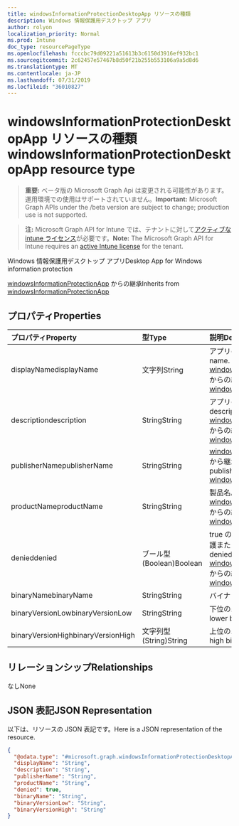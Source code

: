 ```yaml
---
title: windowsInformationProtectionDesktopApp リソースの種類
description: Windows 情報保護用デスクトップ アプリ
author: rolyon
localization_priority: Normal
ms.prod: Intune
doc_type: resourcePageType
ms.openlocfilehash: fcccbc79d09221a51613b3c6150d3916ef932bc1
ms.sourcegitcommit: 2c62457e57467b8d50f21b255b553106a9a5d8d6
ms.translationtype: MT
ms.contentlocale: ja-JP
ms.lasthandoff: 07/31/2019
ms.locfileid: "36010827"
---
```

# <a name="windowsinformationprotectiondesktopapp-resource-type"></a><span data-ttu-id="6bd4a-103">windowsInformationProtectionDesktopApp リソースの種類</span><span class="sxs-lookup"><span data-stu-id="6bd4a-103">windowsInformationProtectionDesktopApp resource type</span></span>

> <span data-ttu-id="6bd4a-104">**重要:** ベータ版の Microsoft Graph Api は変更される可能性があります。運用環境での使用はサポートされていません。</span><span class="sxs-lookup"><span data-stu-id="6bd4a-104">**Important:** Microsoft Graph APIs under the /beta version are subject to change; production use is not supported.</span></span>

> <span data-ttu-id="6bd4a-105">**注:** Microsoft Graph API for Intune では、テナントに対して[アクティブな intune ライセンス](https://go.microsoft.com/fwlink/?linkid=839381)が必要です。</span><span class="sxs-lookup"><span data-stu-id="6bd4a-105">**Note:** The Microsoft Graph API for Intune requires an [active Intune license](https://go.microsoft.com/fwlink/?linkid=839381) for the tenant.</span></span>

<span data-ttu-id="6bd4a-106">Windows 情報保護用デスクトップ アプリ</span><span class="sxs-lookup"><span data-stu-id="6bd4a-106">Desktop App for Windows information protection</span></span>


<span data-ttu-id="6bd4a-107">[windowsInformationProtectionApp](../resources/intune-mam-windowsinformationprotectionapp.md) からの継承</span><span class="sxs-lookup"><span data-stu-id="6bd4a-107">Inherits from [windowsInformationProtectionApp](../resources/intune-mam-windowsinformationprotectionapp.md)</span></span>

## <a name="properties"></a><span data-ttu-id="6bd4a-108">プロパティ</span><span class="sxs-lookup"><span data-stu-id="6bd4a-108">Properties</span></span>
|<span data-ttu-id="6bd4a-109">プロパティ</span><span class="sxs-lookup"><span data-stu-id="6bd4a-109">Property</span></span>|<span data-ttu-id="6bd4a-110">型</span><span class="sxs-lookup"><span data-stu-id="6bd4a-110">Type</span></span>|<span data-ttu-id="6bd4a-111">説明</span><span class="sxs-lookup"><span data-stu-id="6bd4a-111">Description</span></span>|
|:---|:---|:---|
|<span data-ttu-id="6bd4a-112">displayName</span><span class="sxs-lookup"><span data-stu-id="6bd4a-112">displayName</span></span>|<span data-ttu-id="6bd4a-113">文字列</span><span class="sxs-lookup"><span data-stu-id="6bd4a-113">String</span></span>|<span data-ttu-id="6bd4a-114">アプリの表示名。</span><span class="sxs-lookup"><span data-stu-id="6bd4a-114">App display name.</span></span> <span data-ttu-id="6bd4a-115">[windowsInformationProtectionApp](../resources/intune-mam-windowsinformationprotectionapp.md) からの継承</span><span class="sxs-lookup"><span data-stu-id="6bd4a-115">Inherited from [windowsInformationProtectionApp](../resources/intune-mam-windowsinformationprotectionapp.md)</span></span>|
|<span data-ttu-id="6bd4a-116">description</span><span class="sxs-lookup"><span data-stu-id="6bd4a-116">description</span></span>|<span data-ttu-id="6bd4a-117">String</span><span class="sxs-lookup"><span data-stu-id="6bd4a-117">String</span></span>|<span data-ttu-id="6bd4a-118">アプリの説明。</span><span class="sxs-lookup"><span data-stu-id="6bd4a-118">The app's description.</span></span> <span data-ttu-id="6bd4a-119">[windowsInformationProtectionApp](../resources/intune-mam-windowsinformationprotectionapp.md) からの継承</span><span class="sxs-lookup"><span data-stu-id="6bd4a-119">Inherited from [windowsInformationProtectionApp](../resources/intune-mam-windowsinformationprotectionapp.md)</span></span>|
|<span data-ttu-id="6bd4a-120">publisherName</span><span class="sxs-lookup"><span data-stu-id="6bd4a-120">publisherName</span></span>|<span data-ttu-id="6bd4a-121">String</span><span class="sxs-lookup"><span data-stu-id="6bd4a-121">String</span></span>|<span data-ttu-id="6bd4a-122">[windowsInformationProtectionApp](../resources/intune-mam-windowsinformationprotectionapp.md) から継承される発行元名</span><span class="sxs-lookup"><span data-stu-id="6bd4a-122">The publisher name Inherited from [windowsInformationProtectionApp](../resources/intune-mam-windowsinformationprotectionapp.md)</span></span>|
|<span data-ttu-id="6bd4a-123">productName</span><span class="sxs-lookup"><span data-stu-id="6bd4a-123">productName</span></span>|<span data-ttu-id="6bd4a-124">String</span><span class="sxs-lookup"><span data-stu-id="6bd4a-124">String</span></span>|<span data-ttu-id="6bd4a-125">製品名。</span><span class="sxs-lookup"><span data-stu-id="6bd4a-125">The product name.</span></span> <span data-ttu-id="6bd4a-126">[windowsInformationProtectionApp](../resources/intune-mam-windowsinformationprotectionapp.md) からの継承</span><span class="sxs-lookup"><span data-stu-id="6bd4a-126">Inherited from [windowsInformationProtectionApp](../resources/intune-mam-windowsinformationprotectionapp.md)</span></span>|
|<span data-ttu-id="6bd4a-127">denied</span><span class="sxs-lookup"><span data-stu-id="6bd4a-127">denied</span></span>|<span data-ttu-id="6bd4a-128">ブール型 (Boolean)</span><span class="sxs-lookup"><span data-stu-id="6bd4a-128">Boolean</span></span>|<span data-ttu-id="6bd4a-129">true の場合、アプリは拒否された保護または除外です。</span><span class="sxs-lookup"><span data-stu-id="6bd4a-129">If true, app is denied protection or exemption.</span></span> <span data-ttu-id="6bd4a-130">[windowsInformationProtectionApp](../resources/intune-mam-windowsinformationprotectionapp.md) からの継承</span><span class="sxs-lookup"><span data-stu-id="6bd4a-130">Inherited from [windowsInformationProtectionApp](../resources/intune-mam-windowsinformationprotectionapp.md)</span></span>|
|<span data-ttu-id="6bd4a-131">binaryName</span><span class="sxs-lookup"><span data-stu-id="6bd4a-131">binaryName</span></span>|<span data-ttu-id="6bd4a-132">String</span><span class="sxs-lookup"><span data-stu-id="6bd4a-132">String</span></span>|<span data-ttu-id="6bd4a-133">バイナリの名前。</span><span class="sxs-lookup"><span data-stu-id="6bd4a-133">The binary name.</span></span>|
|<span data-ttu-id="6bd4a-134">binaryVersionLow</span><span class="sxs-lookup"><span data-stu-id="6bd4a-134">binaryVersionLow</span></span>|<span data-ttu-id="6bd4a-135">String</span><span class="sxs-lookup"><span data-stu-id="6bd4a-135">String</span></span>|<span data-ttu-id="6bd4a-136">下位のバイナリ バージョン。</span><span class="sxs-lookup"><span data-stu-id="6bd4a-136">The lower binary version.</span></span>|
|<span data-ttu-id="6bd4a-137">binaryVersionHigh</span><span class="sxs-lookup"><span data-stu-id="6bd4a-137">binaryVersionHigh</span></span>|<span data-ttu-id="6bd4a-138">文字列型 (String)</span><span class="sxs-lookup"><span data-stu-id="6bd4a-138">String</span></span>|<span data-ttu-id="6bd4a-139">上位のバイナリ バージョン。</span><span class="sxs-lookup"><span data-stu-id="6bd4a-139">The high binary version.</span></span>|

## <a name="relationships"></a><span data-ttu-id="6bd4a-140">リレーションシップ</span><span class="sxs-lookup"><span data-stu-id="6bd4a-140">Relationships</span></span>
<span data-ttu-id="6bd4a-141">なし</span><span class="sxs-lookup"><span data-stu-id="6bd4a-141">None</span></span>

## <a name="json-representation"></a><span data-ttu-id="6bd4a-142">JSON 表記</span><span class="sxs-lookup"><span data-stu-id="6bd4a-142">JSON Representation</span></span>
<span data-ttu-id="6bd4a-143">以下は、リソースの JSON 表記です。</span><span class="sxs-lookup"><span data-stu-id="6bd4a-143">Here is a JSON representation of the resource.</span></span>
<!-- {
  "blockType": "resource",
  "@odata.type": "microsoft.graph.windowsInformationProtectionDesktopApp"
}
-->
``` json
{
  "@odata.type": "#microsoft.graph.windowsInformationProtectionDesktopApp",
  "displayName": "String",
  "description": "String",
  "publisherName": "String",
  "productName": "String",
  "denied": true,
  "binaryName": "String",
  "binaryVersionLow": "String",
  "binaryVersionHigh": "String"
}
```






